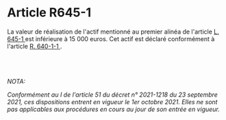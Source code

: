 # Article R645-1

<p>La valeur de réalisation de l'actif mentionné au premier alinéa de l'article <a href='/code-de-commerce/partie-legislative/livre-vi-des-difficultes-des-entreprises/titre-iv-de-la-liquidation-judiciaire/chapitre-v-du-retablissement-professionnel/l645-1.md'>L. 645-1 </a>est inférieure à 15 000 euros. Cet actif est déclaré conformément à l'article <a href='/code-de-commerce/partie-reglementaire/livre-vi-des-difficultes-des-entreprises/titre-iv-de-la-liquidation-judiciaire/chapitre-preliminaire-de-louverture-et-du-deroulement-de-la-liquidation-judiciaire/r640-1-1.md'>R. 640-1-1 </a>.<br/><br/></p><br/><br/><i>NOTA:<p>Conformément au I de l'article 51 du décret n° 2021-1218 du 23 septembre 2021, ces dispositions entrent en vigueur le 1er octobre 2021. Elles ne sont pas applicables aux procédures en cours au jour de son entrée en vigueur.</p></i>